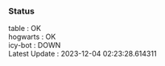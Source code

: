 ### Status


table : OK  
hogwarts : OK  
icy-bot : DOWN  
Latest Update : 2023-12-04 02:23:28.614311
